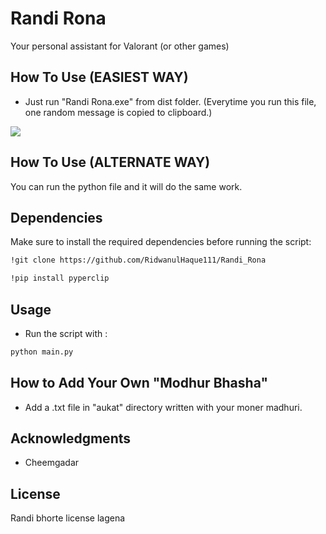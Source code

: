 # Randi Rona
Your personal assistant for Valorant (or other games) 

## How To Use (EASIEST WAY)
- Just run "Randi Rona.exe" from dist folder. (Everytime you run this file, one random message is copied to clipboard.)

![](https://i.ibb.co/F3Fb19N/randi-rona.png)

## How To Use (ALTERNATE WAY)
You can run the python file and it will do the same work.


## Dependencies

Make sure to install the required dependencies before running the script:

```bash
!git clone https://github.com/RidwanulHaque111/Randi_Rona
```

```bash
!pip install pyperclip
```

## Usage

- Run the script with :
```bash
python main.py
```

## How to Add Your Own "Modhur Bhasha"
- Add a .txt file in "aukat" directory written with your moner madhuri.


## Acknowledgments
- Cheemgadar

## License
Randi bhorte license lagena
